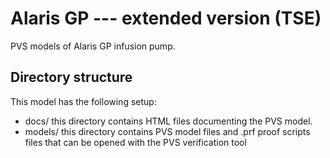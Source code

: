 # Alaris GP --- extended version (TSE)
PVS models of Alaris GP infusion pump.

Directory structure
---------------------
This model has the following setup:
* docs/ this directory contains HTML files documenting the PVS model.
* models/ this directory contains PVS model files and .prf proof scripts files that can be opened with the PVS verification tool
